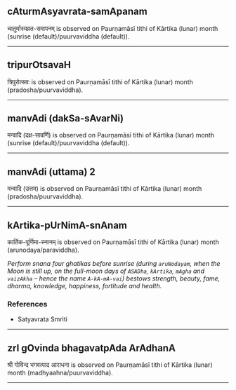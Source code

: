 ## cAturmAsyavrata-samApanam
चातुर्मास्यव्रत-समापनम् is observed on Paurṇamāsī tithi of Kārtika (lunar) month (sunrise (default)/puurvaviddha (default)).



---
## tripurOtsavaH
त्रिपुरोत्सवः is observed on Paurṇamāsī tithi of Kārtika (lunar) month (pradosha/puurvaviddha).



---
## manvAdi (dakSa-sAvarNi)
मन्वादि (दक्ष-सावर्णि) is observed on Paurṇamāsī tithi of Kārtika (lunar) month (sunrise (default)/puurvaviddha (default)).



---
## manvAdi (uttama) 2
मन्वादि (उत्तम) is observed on Paurṇamāsī tithi of Kārtika (lunar) month (pradosha/puurvaviddha).



---
## kArtika-pUrNimA-snAnam
कार्तिक-पूर्णिमा-स्नानम् is observed on Paurṇamāsī tithi of Kārtika (lunar) month (arunodaya/paraviddha).

_Perform snana four ghatikas before sunrise (during `aruNodayam`, when the Moon is still up, on the full-moon days of `ASADha`, `kArtika`, `mAgha` and `vaizAkha` – hence the name `A-kA-mA-vai`) bestows strength, beauty, fame, dharma, knowledge, happiness, fortitude and health._
### References
* Satyavrata Smriti


---
## zrI gOvinda bhagavatpAda ArAdhanA
श्री गोविन्द भगवत्पाद आराधना is observed on Paurṇamāsī tithi of Kārtika (lunar) month (madhyaahna/puurvaviddha).



---
